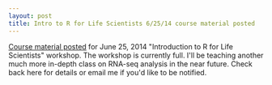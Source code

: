 ```yaml
---
layout: post
title: Intro to R for Life Scientists 6/25/14 course material posted
---
```


[Course material posted]({{site.baseurl}}/ws-intro-r-lifesci/) for June 25, 2014 "Introduction to R for Life Scientists" workshop. The workshop is currently full. I'll be teaching another much more in-depth class on RNA-seq analysis in the near future. Check back here for details or email me if you'd like to be notified.
